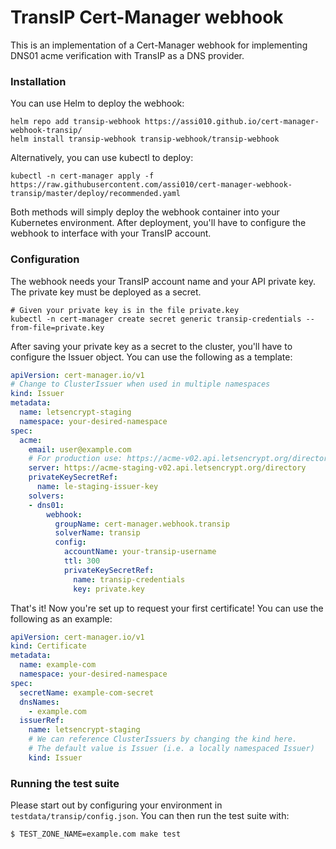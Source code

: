 # TransIP Cert-Manager webhook

This is an implementation of a Cert-Manager webhook for implementing DNS01 acme verification with TransIP as a DNS provider.

### Installation

You can use Helm to deploy the webhook:

```shell script
helm repo add transip-webhook https://assi010.github.io/cert-manager-webhook-transip/
helm install transip-webhook transip-webhook/transip-webhook
```

Alternatively, you can use kubectl to deploy:

```shell script
kubectl -n cert-manager apply -f https://raw.githubusercontent.com/assi010/cert-manager-webhook-transip/master/deploy/recommended.yaml
```

Both methods will simply deploy the webhook container into your Kubernetes environment. After deployment, you'll have to configure the webhook to interface with your TransIP account.

### Configuration

The webhook needs your TransIP account name and your API private key. The private key must be deployed as a secret.

```shell script
# Given your private key is in the file private.key
kubectl -n cert-manager create secret generic transip-credentials --from-file=private.key
```

After saving your private key as a secret to the cluster, you'll have to configure the Issuer object. You can use the following as a template:
```yaml
apiVersion: cert-manager.io/v1
# Change to ClusterIssuer when used in multiple namespaces
kind: Issuer 
metadata:
  name: letsencrypt-staging
  namespace: your-desired-namespace
spec:
  acme:
    email: user@example.com
    # For production use: https://acme-v02.api.letsencrypt.org/directory
    server: https://acme-staging-v02.api.letsencrypt.org/directory
    privateKeySecretRef:
      name: le-staging-issuer-key
    solvers:
    - dns01:
        webhook:
          groupName: cert-manager.webhook.transip
          solverName: transip
          config:
            accountName: your-transip-username
            ttl: 300
            privateKeySecretRef:
              name: transip-credentials
              key: private.key
```

That's it! Now you're set up to request your first certificate!
You can use the following as an example:

```yaml
apiVersion: cert-manager.io/v1
kind: Certificate
metadata:
  name: example-com
  namespace: your-desired-namespace
spec:
  secretName: example-com-secret
  dnsNames:
    - example.com
  issuerRef:
    name: letsencrypt-staging
    # We can reference ClusterIssuers by changing the kind here.
    # The default value is Issuer (i.e. a locally namespaced Issuer)
    kind: Issuer
```

### Running the test suite

Please start out by configuring your environment in `testdata/transip/config.json`. You can then run the test suite with:

```bash
$ TEST_ZONE_NAME=example.com make test
```
